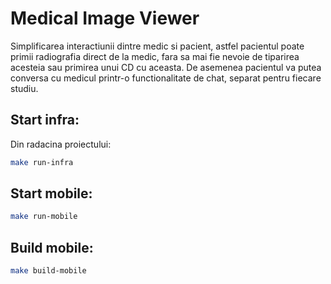 # Medical Image Viewer

Simplificarea interactiunii dintre medic si pacient, astfel pacientul poate primii radiografia direct de la medic, fara sa mai fie nevoie de tiparirea acesteia sau primirea unui CD cu aceasta.
De asemenea pacientul va putea conversa cu medicul printr-o functionalitate de chat, separat pentru fiecare studiu.

## Start infra:
Din radacina proiectului:

```sh
make run-infra
```

## Start mobile:

```sh
make run-mobile
```

## Build mobile:

```sh
make build-mobile
```